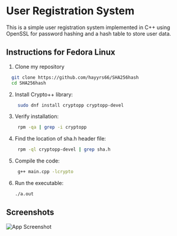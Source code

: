 
# User Registration System


This is a simple user registration system implemented in C++ using OpenSSL for password hashing and a hash table to store user data. 


## Instructions for Fedora Linux
1. Clone my repository

```bash
  git clone https://github.com/hayyrs66/SHA256hash
  cd SHA256hash
```

2. Install Crypto++ library:
   ```bash
    sudo dnf install cryptopp cryptopp-devel
    ```

3. Verify installation:
   ```bash
    rpm -qa | grep -i cryptopp

    ```
4. Find the location of sha.h header file:
   ```bash
    rpm -ql cryptopp-devel | grep sha.h

    ```

5. Compile the code:
   ```bash
    g++ main.cpp -lcrypto
    ```

6. Run the executable:
    ```bash
    ./a.out

    ```

## Screenshots

![App Screenshot](/media/hero.png)

